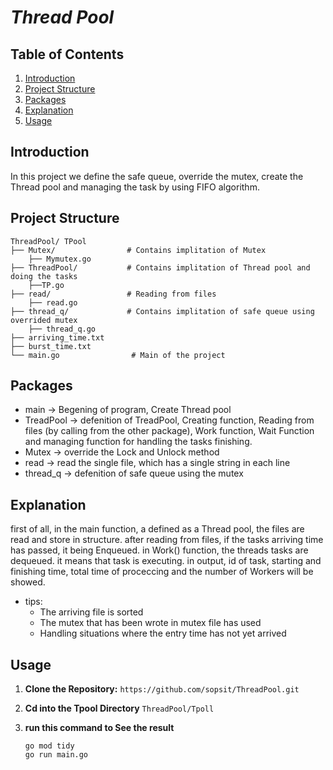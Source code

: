 # ***Thread Pool***


## Table of Contents
1. [Introduction](#introduction)
2. [Project Structure](#ProjectStructure)
3. [Packages](#Packages)
4. [Explanation](#Explanation)
5. [Usage](#Usage)

## Introduction

In this project we define the safe queue, override the mutex, create the Thread pool and managing the task by using FIFO algorithm.

## Project Structure
```
ThreadPool/ TPool
├── Mutex/                # Contains implitation of Mutex
    ├── Mymutex.go
├── ThreadPool/           # Contains implitation of Thread pool and doing the tasks
    ├──TP.go
├── read/                 # Reading from files
    ├── read.go
├── thread_q/             # Contains implitation of safe queue using overrided mutex
    ├── thread_q.go
├── arriving_time.txt              
├── burst_time.txt                                       
└── main.go                # Main of the project
```
## Packages
- main -> Begening of program, Create Thread pool
- TreadPool -> defenition of TreadPool, Creating function, Reading from files (by calling from the other package), Work function, Wait Function and managing function for handling the tasks finishing.
- Mutex -> override the Lock and Unlock method
- read -> read the single file, which has a single string in each line
- thread_q -> defenition of safe queue using the mutex


## Explanation

first of all, in the main function, a defined as a Thread pool, the files are read and store in structure. after reading from files, if the tasks arriving time has passed, it being Enqueued. in Work() function, the threads tasks are dequeued. it means that task is executing. in output, id of task, starting and finishing time, total time of proceccing and the number of Workers will be showed.

- tips:
  - The arriving file is sorted
  - The mutex that has been wrote in mutex file has used
  - Handling situations where the entry time has not yet arrived  

## Usage

1. **Clone the Repository:** `https://github.com/sopsit/ThreadPool.git`
2. **Cd into the Tpool Directory** `ThreadPool/Tpoll`
3. **run this command to See the result** ‍‍‍‍
   
   ```
   go mod tidy
   go run main.go
   ```
